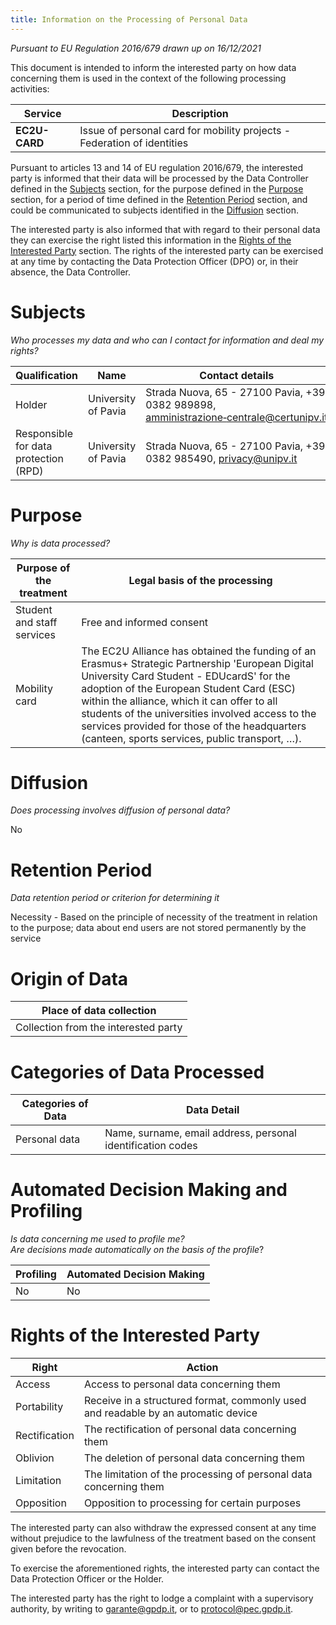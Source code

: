 ```yaml
---
title: Information on the Processing of Personal Data
---
```


_Pursuant to EU Regulation 2016/679 drawn up on 16/12/2021_

This document is intended to inform the interested party on how data concerning them is used in the context of the
following processing activities:

| Service       | Description                                                  |
| ------------- | ------------------------------------------------------------ |
| **EC2U-CARD** | Issue of personal card for mobility projects - Federation of identities |

Pursuant to articles 13 and 14 of EU regulation 2016/679, the interested party is informed that their data will be
processed by the Data Controller defined in the [Subjects](#subjects) section, for the purpose defined in the
[Purpose](#purpose) section, for a period of time defined in the [Retention Period](#retention-period) section, and could
be communicated to subjects identified in the [Diffusion](#diffusion) section.

The interested party is also informed that with regard to their personal data they can exercise the right listed this
information in the [Rights of the Interested Party](#rights) section. The rights of the interested party can be exercised
at any time by contacting the Data Protection Officer (DPO) or, in their absence, the Data Controller.

# Subjects

_Who processes my data and who can I contact for information and deal my rights?_

| Qualification                         | Name                | Contact details                                                                                                                        |
| ------------------------------------- | ------------------- |----------------------------------------------------------------------------------------------------------------------------------------|
| Holder                                | University of Pavia | Strada Nuova, 65 - 27100 Pavia, +39 0382 989898, [amministrazione‑centrale@certunipv.it](mailto:amministrazione-centrale@certunipv.it) |
| Responsible for data protection (RPD) | University of Pavia | Strada Nuova, 65 - 27100 Pavia, +39 0382 985490, [privacy@unipv.it](mailto:privacy@unipv.it)                                           |

# Purpose

_Why is data processed?_

|Purpose of the treatment| Legal basis of the processing |
|---|------------------------------|
|Student and staff services|Free and informed consent     |
| Mobility card                         |     The EC2U Alliance has obtained the funding of an Erasmus+ Strategic Partnership 'European Digital University Card Student - EDUcardS' for the adoption of the European Student Card (ESC) within the alliance, which it can offer to all students of the universities involved access to the services provided for those of the headquarters (canteen, sports services, public transport, …).                         |

# Diffusion

_Does processing involves diffusion of personal data?_

No

# Retention Period

_Data retention period or criterion for determining it_

Necessity - Based on the principle of necessity of the treatment in relation to the purpose; data about end users are not
stored permanently by the service

# Origin of Data

| Place of data collection             |
| ------------------------------------ |
| Collection from the interested party |

# Categories of Data Processed

| Categories of Data | Data Detail                                                 |
| ------------------ | ----------------------------------------------------------- |
| Personal data      | Name, surname, email address, personal identification codes |

# Automated Decision Making and Profiling

_Is data concerning me used to profile me?  
Are decisions made automatically on the basis of the profile_?

| Profiling | Automated Decision Making |
| --------- | ------------------------- |
| No        | No                        |

# Rights of the Interested Party

| Right         | Action                                                       |
| ------------- | ------------------------------------------------------------ |
| Access        | Access to personal data concerning them                      |
| Portability   | Receive in a structured format, commonly used and readable by an automatic device |
| Rectification | The rectification of personal data concerning them           |
| Oblivion      | The deletion of personal data concerning them                |
| Limitation    | The limitation of the processing of personal data concerning them |
| Opposition    | Opposition to processing for certain purposes                |

The interested party can also withdraw the expressed consent at any time without prejudice to the lawfulness of the
treatment based on the consent given before the revocation.

To exercise the aforementioned rights, the interested party can contact the Data Protection Officer or the Holder.

The interested party has the right to lodge a complaint with a supervisory authority, by writing
to [garante@gpdp.it](mailto:garante@gpdp.it), or to [protocol@pec.gpdp.it](mailto:protocol@pec.gpdp.it ).